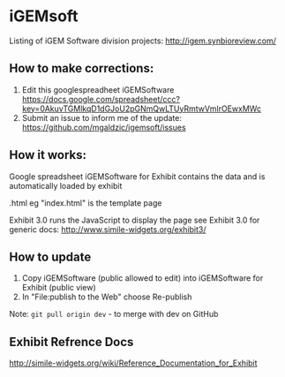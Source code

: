 iGEMsoft
========
Listing of iGEM Software division projects:
http://igem.synbioreview.com/

How to make corrections:
------------------------
1. Edit this googlespreadheet iGEMSoftware https://docs.google.com/spreadsheet/ccc?key=0AkuvTGMlkqD1dGJoU2pGNmQwLTUyRmtwVmlrOEwxMWc
2. Submit an issue to inform me of the update: https://github.com/mgaldzic/igemsoft/issues


How it works:
-------------
Google spreadsheet iGEMSoftware for Exhibit contains the data and is automatically loaded by exhibit

.html eg "index.html" is the template page

Exhibit 3.0 runs the JavaScript to display the page
see Exhibit 3.0 for generic docs: http://www.simile-widgets.org/exhibit3/

How to update
------------

1. Copy iGEMSoftware (public allowed to edit) into iGEMSoftware for Exhibit (public view)
2. In "File:publish to the Web" choose Re-publish

Note: <code>git pull origin dev</code> - to merge with dev on GitHub

Exhibit Refrence Docs
---------------------
http://simile-widgets.org/wiki/Reference_Documentation_for_Exhibit
